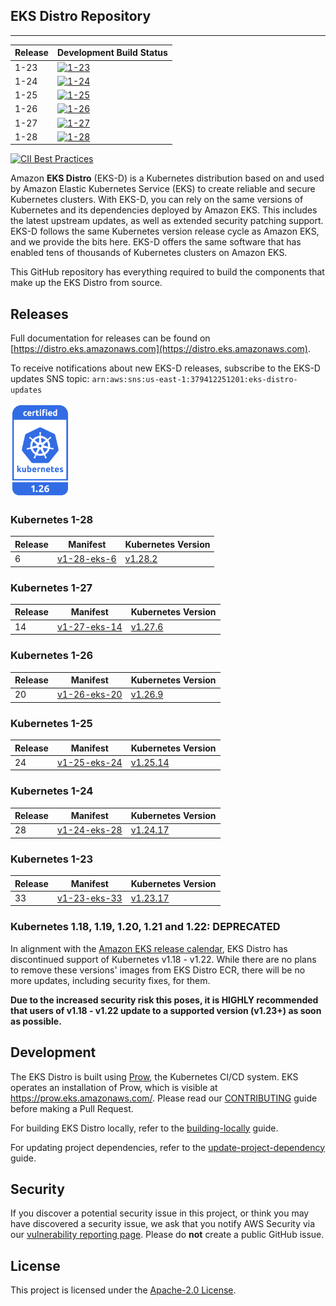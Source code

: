 ## EKS Distro Repository
---

| Release | Development Build Status                                                                                                                  |
|---------|-------------------------------------------------------------------------------------------------------------------------------------------|
| 1-23    | [![1-23](https://prow.eks.amazonaws.com/badge.svg?jobs=build-1-23-postsubmit)](https://prow.eks.amazonaws.com/?job=build-1-23-postsubmit) |
| 1-24    | [![1-24](https://prow.eks.amazonaws.com/badge.svg?jobs=build-1-24-postsubmit)](https://prow.eks.amazonaws.com/?job=build-1-24-postsubmit) |
| 1-25    | [![1-25](https://prow.eks.amazonaws.com/badge.svg?jobs=build-1-25-postsubmit)](https://prow.eks.amazonaws.com/?job=build-1-25-postsubmit) |
| 1-26    | [![1-26](https://prow.eks.amazonaws.com/badge.svg?jobs=build-1-26-postsubmit)](https://prow.eks.amazonaws.com/?job=build-1-26-postsubmit) |
| 1-27    | [![1-27](https://prow.eks.amazonaws.com/badge.svg?jobs=build-1-27-postsubmit)](https://prow.eks.amazonaws.com/?job=build-1-27-postsubmit) |
| 1-28    | [![1-28](https://prow.eks.amazonaws.com/badge.svg?jobs=build-1-28-postsubmit)](https://prow.eks.amazonaws.com/?job=build-1-28-postsubmit) |

[![CII Best Practices](https://bestpractices.coreinfrastructure.org/projects/6111/badge)](https://bestpractices.coreinfrastructure.org/projects/6111)

Amazon **EKS Distro** (EKS-D) is a Kubernetes distribution based on and used by
Amazon Elastic Kubernetes Service (EKS) to create reliable and secure Kubernetes
clusters. With EKS-D, you can rely on the same versions of Kubernetes and its
dependencies deployed by Amazon EKS. This includes the latest upstream updates,
as well as extended security patching support. EKS-D follows the same Kubernetes
version release cycle as Amazon EKS, and we provide the bits here. EKS-D offers
the same software that has enabled tens of thousands of Kubernetes clusters on
Amazon EKS.

This GitHub repository has everything required to build the components that make
up the EKS Distro from source.

## Releases

Full documentation for releases can be found on [https://distro.eks.amazonaws.com](https://distro.eks.amazonaws.com).

To receive notifications about new EKS-D releases, subscribe to the EKS-D updates SNS topic:
`arn:aws:sns:us-east-1:379412251201:eks-distro-updates`

[<img src="docs/contents/certified-kubernetes-1.26-color.svg" height=150>](https://github.com/cncf/k8s-conformance/pull/2507)
<!--
Source: https://github.com/cncf/artwork/tree/master/projects/kubernetes/certified-kubernetes
-->

### Kubernetes 1-28

| Release | Manifest | Kubernetes Version |
| -- | --- | --- |
| 6 | [v1-28-eks-6](https://distro.eks.amazonaws.com/kubernetes-1-28/kubernetes-1-28-eks-6.yaml) | [v1.28.2](https://github.com/kubernetes/kubernetes/release/tag/v1.28.2) |


### Kubernetes 1-27

| Release | Manifest | Kubernetes Version |
| -- | --- | --- |
| 14 | [v1-27-eks-14](https://distro.eks.amazonaws.com/kubernetes-1-27/kubernetes-1-27-eks-14.yaml) | [v1.27.6](https://github.com/kubernetes/kubernetes/release/tag/v1.27.6) |


### Kubernetes 1-26

| Release | Manifest | Kubernetes Version |
| -- | --- | --- |
| 20 | [v1-26-eks-20](https://distro.eks.amazonaws.com/kubernetes-1-26/kubernetes-1-26-eks-20.yaml) | [v1.26.9](https://github.com/kubernetes/kubernetes/release/tag/v1.26.9) |


### Kubernetes 1-25

| Release | Manifest | Kubernetes Version |
| -- | --- | --- |
| 24 | [v1-25-eks-24](https://distro.eks.amazonaws.com/kubernetes-1-25/kubernetes-1-25-eks-24.yaml) | [v1.25.14](https://github.com/kubernetes/kubernetes/release/tag/v1.25.14) |


### Kubernetes 1-24

| Release | Manifest | Kubernetes Version |
| --- | --- | --- |
| 28 | [v1-24-eks-28](https://distro.eks.amazonaws.com/kubernetes-1-24/kubernetes-1-24-eks-28.yaml) | [v1.24.17](https://github.com/kubernetes/kubernetes/release/tag/v1.24.17) |

### Kubernetes 1-23

| Release | Manifest | Kubernetes Version |
| --- | --- | --- |
| 33 | [v1-23-eks-33](https://distro.eks.amazonaws.com/kubernetes-1-23/kubernetes-1-23-eks-33.yaml) | [v1.23.17](https://github.com/kubernetes/kubernetes/release/tag/v1.23.17) |


### Kubernetes 1.18, 1.19, 1.20, 1.21 and 1.22: DEPRECATED

In alignment with the [Amazon EKS release calendar](https://docs.aws.amazon.com/eks/latest/userguide/kubernetes-versions.html#kubernetes-release-calendar),
EKS Distro has discontinued support of Kubernetes v1.18 - v1.22. While there are
no plans to remove these versions' images from EKS Distro ECR, there will be no
more updates, including security fixes, for them.

**Due to the increased security risk this poses, it is HIGHLY recommended that
users of v1.18 - v1.22 update to a supported version (v1.23+) as soon as
possible.**

## Development

The EKS Distro is built using
[Prow](https://github.com/kubernetes/test-infra/tree/master/prow), the
Kubernetes CI/CD system. EKS operates an installation of Prow, which is visible
at https://prow.eks.amazonaws.com/. Please read our
[CONTRIBUTING](CONTRIBUTING.md) guide before making a Pull Request.

For building EKS Distro locally, refer to the
[building-locally](docs/development/building-locally.md) guide.

For updating project dependencies, refer to the
[update-project-dependency](docs/development/update-project-dependency.md) guide.

## Security

If you discover a potential security issue in this project, or think you may
have discovered a security issue, we ask that you notify AWS Security via our
[vulnerability reporting page](http://aws.amazon.com/security/vulnerability-reporting/).
Please do **not** create a public GitHub issue.

## License

This project is licensed under the [Apache-2.0 License](LICENSE).
